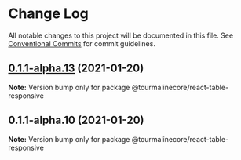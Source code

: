 # Change Log

All notable changes to this project will be documented in this file.
See [Conventional Commits](https://conventionalcommits.org) for commit guidelines.

## [0.1.1-alpha.13](https://github.com/TourmalineCore/React-Packages/compare/@tourmalinecore/react-table-responsive@0.1.1-alpha.10...@tourmalinecore/react-table-responsive@0.1.1-alpha.13) (2021-01-20)

**Note:** Version bump only for package @tourmalinecore/react-table-responsive





## 0.1.1-alpha.10 (2021-01-20)

**Note:** Version bump only for package @tourmalinecore/react-table-responsive
